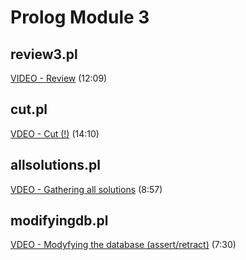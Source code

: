 # Prolog Module 3

## review3.pl

[VIDEO - Review](https://youtu.be/0YwHOebLTII) (12:09)

## cut.pl

[VDEO - Cut (!)](https://youtu.be/YvR6N4VooWg) (14:10)

## allsolutions.pl

[VDEO - Gathering all solutions](https://youtu.be/JTf5_IH-6MY) (8:57)

## modifyingdb.pl

[VDEO - Modyfying the database (assert/retract)](https://youtu.be/PApILwbuvns) (7:30)
